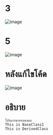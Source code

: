 # 3 #

![image](https://github.com/ThanaloekKaisai/03376836-OOP-2566-Lab-08/assets/144195683/f58a8803-f24e-408b-92be-e2cff545fc3f)
# 5 #
![image](https://github.com/ThanaloekKaisai/03376836-OOP-2566-Lab-08/assets/144195683/103d5d4e-b8b2-4fc3-8f0d-f61a7047605b)

# หลังแก้ไขโค้ด #
  ![image](https://github.com/ThanaloekKaisai/03376836-OOP-2566-Lab-08/assets/144195683/ea036415-9d73-41e8-b7a5-fcafb597850b)

# อธิบาย #
```
โปรแกรมจะแสดงผล
This is BaseClass1
This is DerivedClass
